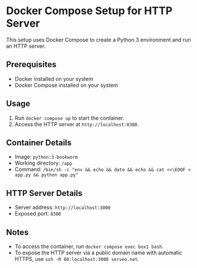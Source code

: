 # Docker Compose Setup for HTTP Server

This setup uses Docker Compose to create a Python 3 environment and run an HTTP server.

## Prerequisites

* Docker installed on your system
* Docker Compose installed on your system

## Usage

1. Run `docker compose up` to start the container.
2. Access the HTTP server at `http://localhost:8300`.

## Container Details

* Image: `python:3-bookworm`
* Working directory: `/app`
* Command: `/bin/sh -c "env && echo && date && echo && cat <<\EOOF > app.py && python app.py"`

## HTTP Server Details

* Server address: `http://localhost:3000`
* Exposed port: `8300`

## Notes

* To access the container, run `docker compose exec box1 bash`.
* To expose the HTTP server via a public domain name with automatic HTTPS, use `ssh -R 80:localhost:3000 serveo.net`.
